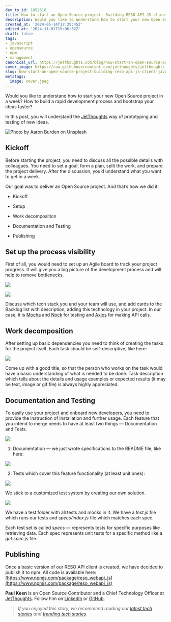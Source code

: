 ```yaml
---
dev_to_id: 1852618
title: How to start an Open Source project. Building RESO API JS client
description: Would you like to understand how to start your new Open Source project in a week? How to build a...
created_at: '2024-05-14T12:29:45Z'
edited_at: '2024-11-01T19:06:32Z'
draft: false
tags:
- javascript
- opensource
- npm
- management
canonical_url: https://jetthoughts.com/blog/how-start-an-open-source-project-building-reso-api-js-client-javascript-opensource/
cover_image: https://raw.githubusercontent.com/jetthoughts/jetthoughts.github.io/master/content/blog/how-start-an-open-source-project-building-reso-api-js-client-javascript-opensource/cover.jpeg
slug: how-start-an-open-source-project-building-reso-api-js-client-javascript-opensource
metatags:
  image: cover.jpeg
---
```

Would you like to understand how to start your new Open Source project in a week? How to build a rapid development process and bootstrap your ideas faster?

In this post, you will understand the [JetThoughts](https://www.jetthoughts.com/) way of prototyping and testing of new ideas.

![Photo by [Aaron Burden](https://unsplash.com/@aaronburden?utm_source=medium&utm_medium=referral) on [Unsplash](https://unsplash.com?utm_source=medium&utm_medium=referral)](file_0.jpeg)

## Kickoff

Before starting the project, you need to discuss all the possible details with colleagues. You need to set a goal, form a plan, split the work, and prepare the project delivery. After the discussion, you’d understand what you want to get in a week.

Our goal was to deliver an Open Source project. And that’s how we did it:

* Kickoff

* Setup

* Work decomposition

* Documentation and Testing

* Publishing

## Set up the process visibility

First of all, you would need to set up an Agile board to track your project progress. It will give you a big picture of the development process and will help to remove bottlenecks.

![](file_1.png)

![](file_2.png)

Discuss which tech stack you and your team will use, and add cards to the Backlog list with description, adding this technology in your project. In our case, it is [Mocha](https://mochajs.org/) and [Nock](https://github.com/nock/nock) for testing and [Axios](https://github.com/axios/axios) for making API calls.

## Work decomposition

After setting up basic dependencies you need to think of creating the tasks for the project itself. Each task should be self-descriptive, like here:

![](file_3.png)

Come up with a good title, so that the person who works on the task would have a basic understanding of what is needed to be done. Task description which tells about the details and usage examples or expected results (it may be text, image or gif file) is always highly appreciated.

## Documentation and Testing

To easily use your project and onboard new developers, you need to provide the instruction of installation and further usage. Each feature that you intend to merge needs to have at least two things — Documentation and Tests.

![](file_4.png)

 1. Documentation — we just wrote specifications to the README file, like here:

![](file_5.png)

2. Tests which cover this feature functionality (at least unit ones):

![](file_6.png)

We stick to a customized test system by creating our own solution.

![](file_7.png)

We have a test folder with all tests and mocks in it.
We have a *test.js* file which runs our tests and *specs/index.js* file which matches each spec.

Each test set is called *specs* — represents tests for specific purposes like retrieving data. Each spec represents unit tests for a specific method like a *get.spec.js* file.

## Publishing

Once a basic version of our RESO API client is created, we have decided to publish it to npm. All code is available here: [https://www.npmjs.com/package/reso_webapi_js](https://www.npmjs.com/package/reso_webapi_js)

**Paul Keen** is an Open Source Contributor and a Chief Technology Officer at [JetThoughts](https://www.jetthoughts.com). Follow him on [LinkedIn](https://www.linkedin.com/in/paul-keen/) or [GitHub](https://github.com/pftg).
>  *If you enjoyed this story, we recommend reading our [latest tech stories](https://jtway.co/latest) and [trending tech stories](https://jtway.co/trending).*
